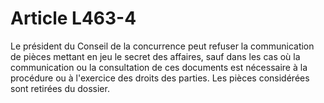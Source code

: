 # Article L463-4

Le président du Conseil de la concurrence peut refuser la communication de pièces mettant en jeu le secret des affaires, sauf dans les cas où la communication ou la consultation de ces documents est nécessaire à la procédure ou à l'exercice des droits des parties. Les pièces considérées sont retirées du dossier.